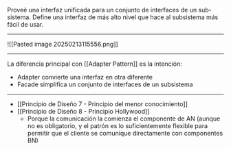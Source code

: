Proveé una interfaz unificada para un conjunto de interfaces de un sub-sistema.
Define una interfaz de más alto nivel que hace al subsistema más fácil de usar.
***
![[Pasted image 20250213115556.png]]
***
La diferencia principal con [[Adapter Pattern]] es la intención:
- Adapter convierte una interfaz en otra diferente
- Facade simplifica un conjunto de interfaces de un subsistema
***
- [[Principio de Diseño 7 - Principio del menor conocimiento]]
- [[Principio de Diseño 8 - Principio Hollywood]]
	- Porque la comunicación la comienza el componente de AN (aunque no es obligatorio, y el patrón es lo suficientemente flexible para permitir que el cliente se comunique directamente con componentes BN)